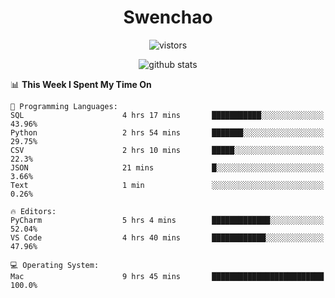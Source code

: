 <h1 align="center">Swenchao</h3>

<p align="center">
  <img src="https://visitor-badge.glitch.me/badge?page_id=Swenchao" alt="vistors" />
</p>

<p align="center">
  <img src="https://github-readme-stats.vercel.app/api?username=Swenchao&count_private=true&show_icons=true&theme=vue-dark&hide_title=true" alt="github stats" />
</p>

<!--START_SECTION:waka-->
📊 **This Week I Spent My Time On** 

```text
💬 Programming Languages: 
SQL                      4 hrs 17 mins       ███████████░░░░░░░░░░░░░░   43.96% 
Python                   2 hrs 54 mins       ███████░░░░░░░░░░░░░░░░░░   29.75% 
CSV                      2 hrs 10 mins       █████░░░░░░░░░░░░░░░░░░░░   22.3% 
JSON                     21 mins             █░░░░░░░░░░░░░░░░░░░░░░░░   3.66% 
Text                     1 min               ░░░░░░░░░░░░░░░░░░░░░░░░░   0.26%

🔥 Editors: 
PyCharm                  5 hrs 4 mins        █████████████░░░░░░░░░░░░   52.04% 
VS Code                  4 hrs 40 mins       ████████████░░░░░░░░░░░░░   47.96%

💻 Operating System: 
Mac                      9 hrs 45 mins       █████████████████████████   100.0%

```


<!--END_SECTION:waka-->
